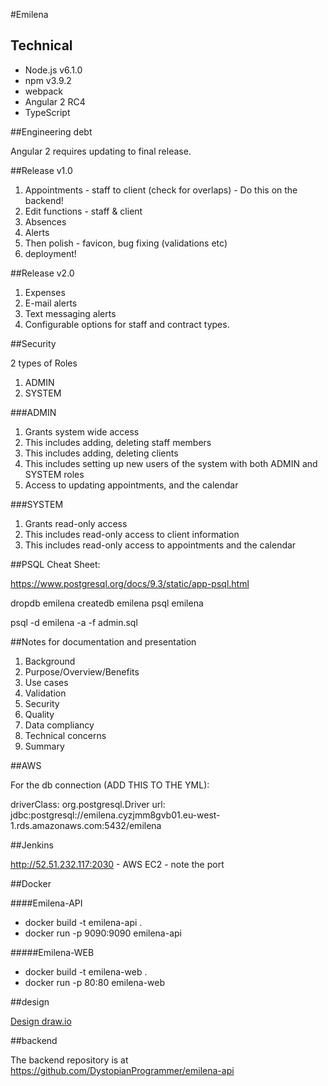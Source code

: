 #Emilena

## Technical

* Node.js v6.1.0
* npm v3.9.2
* webpack
* Angular 2 RC4
* TypeScript

##Engineering debt

Angular 2 requires updating to final release.

##Release v1.0

1. Appointments - staff to client (check for overlaps) - Do this on the backend!
2. Edit functions - staff & client
3. Absences
4. Alerts
5. Then polish - favicon, bug fixing (validations etc)
6. deployment!

##Release v2.0

1. Expenses
2. E-mail alerts
3. Text messaging alerts
4. Configurable options for staff and contract types.

##Security

2 types of Roles

1. ADMIN
2. SYSTEM

###ADMIN

1. Grants system wide access
2. This includes adding, deleting staff members
3. This includes adding, deleting clients
4. This includes setting up new users of the system with both ADMIN and SYSTEM roles
5. Access to updating appointments, and the calendar

###SYSTEM

1. Grants read-only access
2. This includes read-only access to client information
3. This includes read-only access to appointments and the calendar

##PSQL Cheat Sheet:

https://www.postgresql.org/docs/9.3/static/app-psql.html

dropdb emilena
createdb emilena
psql emilena

psql -d emilena -a -f admin.sql

##Notes for documentation and presentation

1. Background
2. Purpose/Overview/Benefits
3. Use cases
4. Validation
5. Security
6. Quality
7. Data compliancy
8. Technical concerns
9. Summary

##AWS

For the db connection (ADD THIS TO THE YML):

  driverClass: org.postgresql.Driver
  url: jdbc:postgresql://emilena.cyzjmm8gvb01.eu-west-1.rds.amazonaws.com:5432/emilena

##Jenkins

http://52.51.232.117:2030  - AWS EC2 - note the port


##Docker

####Emilena-API

* docker build -t emilena-api .
* docker run -p 9090:9090 emilena-api

#####Emilena-WEB

* docker build -t emilena-web .
* docker run -p 80:80 emilena-web


##design

[Design draw.io](https://www.draw.io/#G0B5PamaXEsqiHb3VkbGVFd01rVUk)

##backend

The backend repository is at https://github.com/DystopianProgrammer/emilena-api